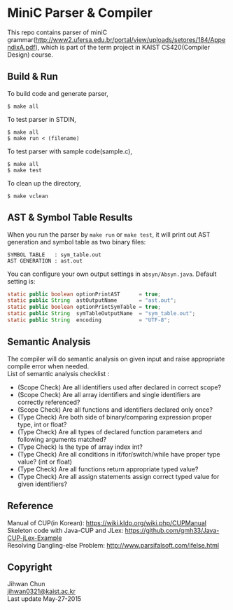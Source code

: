 MiniC Parser & Compiler
=====================

This repo contains parser of miniC grammar(http://www2.ufersa.edu.br/portal/view/uploads/setores/184/AppendixA.pdf), which is part of the term project in KAIST CS420(Compiler Design) course.

Build & Run
-------

To build code and generate parser,
```
$ make all
```

To test parser in STDIN,
```
$ make all
$ make run < (filename)
```

To test parser with sample code(sample.c),
```
$ make all
$ make test
```

To clean up the directory,
```
$ make vclean
```

AST & Symbol Table Results
-------
When you run the parser by `make run` or `make test`, it will print out AST generation and symbol table as two binary files:  
```
SYMBOL TABLE   : sym_table.out
AST GENERATION : ast.out
```
You can configure your own output settings in `absyn/Absyn.java`. Default setting is:
```java
static public boolean optionPrintAST      = true;
static public String  astOutputName       = "ast.out";
static public boolean optionPrintSymTable = true;
static public String  symTableOutputName  = "sym_table.out";
static public String  encoding            = "UTF-8";
```

Semantic Analysis
-------
The compiler will do semantic analysis on given input and raise appropriate compile error when needed.  
List of semantic analysis checklist :
- (Scope Check) Are all identifiers used after declared in correct scope?
- (Scope Check) Are all array identifiers and single identifiers are correctly referenced?
- (Scope Check) Are all functions and identifiers declared only once?
- (Type Check) Are both side of binary/comparing expression proper type, int or float?
- (Type Check) Are all types of declared function parameters and following arguments matched?
- (Type Check) Is the type of array index int?
- (Type Check) Are all conditions in if/for/switch/while have proper type value? (int or float)
- (Type Check) Are all functions return appropriate typed value?
- (Type Check) Are all assign statements assign correct typed value for given identifiers?

Reference
-------
Manual of CUP(in Korean): https://wiki.kldp.org/wiki.php/CUPManual  
Skeleton code with Java-CUP and JLex: https://github.com/gmh33/Java-CUP-jLex-Example  
Resolving Dangling-else Problem: http://www.parsifalsoft.com/ifelse.html  

Copyright
-------
Jihwan Chun  
<jihwan0321@kaist.ac.kr>  
Last update May-27-2015
